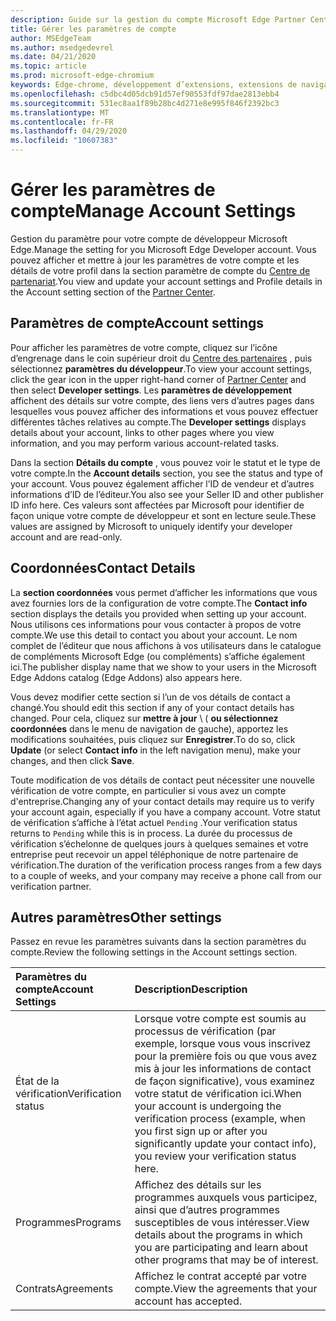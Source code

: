 ```yaml
---
description: Guide sur la gestion du compte Microsoft Edge Partner Center.
title: Gérer les paramètres de compte
author: MSEdgeTeam
ms.author: msedgedevrel
ms.date: 04/21/2020
ms.topic: article
ms.prod: microsoft-edge-chromium
keywords: Edge-chrome, développement d’extensions, extensions de navigateur, compléments, Centre des partenaires, développeur
ms.openlocfilehash: c5dbc4d05dcb91d57ef90553fdf97dae2813ebb4
ms.sourcegitcommit: 531ec8aa1f89b28bc4d271e8e995f846f2392bc3
ms.translationtype: MT
ms.contentlocale: fr-FR
ms.lasthandoff: 04/29/2020
ms.locfileid: "10607383"
---
```

# <span data-ttu-id="2bc4a-104">Gérer les paramètres de compte</span><span class="sxs-lookup"><span data-stu-id="2bc4a-104">Manage Account Settings</span></span>  

<span data-ttu-id="2bc4a-105">Gestion du paramètre pour votre compte de développeur Microsoft Edge.</span><span class="sxs-lookup"><span data-stu-id="2bc4a-105">Manage the setting for you Microsoft Edge Developer account.</span></span>  <span data-ttu-id="2bc4a-106">Vous pouvez afficher et mettre à jour les paramètres de votre compte et les détails de votre profil dans la section paramètre de compte du [Centre de partenariat][MicrosoftPartnerCenter].</span><span class="sxs-lookup"><span data-stu-id="2bc4a-106">You view and update your account settings and Profile details in the Account setting section of the [Partner Center][MicrosoftPartnerCenter].</span></span>  

## <span data-ttu-id="2bc4a-107">Paramètres de compte</span><span class="sxs-lookup"><span data-stu-id="2bc4a-107">Account settings</span></span>  

<span data-ttu-id="2bc4a-108">Pour afficher les paramètres de votre compte, cliquez sur l’icône d’engrenage dans le coin supérieur droit du [Centre des partenaires][MicrosoftPartnerCenter] , puis sélectionnez **paramètres du développeur**.</span><span class="sxs-lookup"><span data-stu-id="2bc4a-108">To view your account settings, click the gear icon in the upper right-hand corner of [Partner Center][MicrosoftPartnerCenter] and then select **Developer settings**.</span></span>  <span data-ttu-id="2bc4a-109">Les **paramètres de développement** affichent des détails sur votre compte, des liens vers d’autres pages dans lesquelles vous pouvez afficher des informations et vous pouvez effectuer différentes tâches relatives au compte.</span><span class="sxs-lookup"><span data-stu-id="2bc4a-109">The **Developer settings** displays details about your account, links to other pages where you view information, and you may perform various account-related tasks.</span></span>  

<span data-ttu-id="2bc4a-110">Dans la section **Détails du compte** , vous pouvez voir le statut et le type de votre compte.</span><span class="sxs-lookup"><span data-stu-id="2bc4a-110">In the **Account details** section, you see the status and type of your account.</span></span>  <span data-ttu-id="2bc4a-111">Vous pouvez également afficher l’ID de vendeur et d’autres informations d’ID de l’éditeur.</span><span class="sxs-lookup"><span data-stu-id="2bc4a-111">You also see your Seller ID and other publisher ID info here.</span></span>  <span data-ttu-id="2bc4a-112">Ces valeurs sont affectées par Microsoft pour identifier de façon unique votre compte de développeur et sont en lecture seule.</span><span class="sxs-lookup"><span data-stu-id="2bc4a-112">These values are assigned by Microsoft to uniquely identify your developer account and are read-only.</span></span>  

## <span data-ttu-id="2bc4a-113">Coordonnées</span><span class="sxs-lookup"><span data-stu-id="2bc4a-113">Contact Details</span></span>  

<span data-ttu-id="2bc4a-114">La **section coordonnées** vous permet d’afficher les informations que vous avez fournies lors de la configuration de votre compte.</span><span class="sxs-lookup"><span data-stu-id="2bc4a-114">The **Contact info** section displays the details you provided when setting up your account.</span></span>  <span data-ttu-id="2bc4a-115">Nous utilisons ces informations pour vous contacter à propos de votre compte.</span><span class="sxs-lookup"><span data-stu-id="2bc4a-115">We use this detail to contact you about your account.</span></span>  <span data-ttu-id="2bc4a-116">Le nom complet de l’éditeur que nous affichons à vos utilisateurs dans le catalogue de compléments Microsoft Edge (ou compléments) s’affiche également ici.</span><span class="sxs-lookup"><span data-stu-id="2bc4a-116">The publisher display name that we show to your users in the Microsoft Edge Addons catalog \(Edge Addons\) also appears here.</span></span>  
  
<span data-ttu-id="2bc4a-117">Vous devez modifier cette section si l’un de vos détails de contact a changé.</span><span class="sxs-lookup"><span data-stu-id="2bc4a-117">You should edit this section if any of your contact details has changed.</span></span> <span data-ttu-id="2bc4a-118">Pour cela, cliquez sur **mettre à jour** \ ( **ou sélectionnez coordonnées** dans le menu de navigation de gauche), apportez les modifications souhaitées, puis cliquez sur **Enregistrer**.</span><span class="sxs-lookup"><span data-stu-id="2bc4a-118">To do so, click **Update** \(or select **Contact info** in the left navigation menu\), make your changes, and then click **Save**.</span></span>  

<span data-ttu-id="2bc4a-119">Toute modification de vos détails de contact peut nécessiter une nouvelle vérification de votre compte, en particulier si vous avez un compte d'entreprise.</span><span class="sxs-lookup"><span data-stu-id="2bc4a-119">Changing any of your contact details may require us to verify your account again, especially if you have a company account.</span></span>  <span data-ttu-id="2bc4a-120">Votre statut de vérification s’affiche à l’état actuel `Pending` .</span><span class="sxs-lookup"><span data-stu-id="2bc4a-120">Your verification status returns to `Pending` while this is in process.</span></span>  <span data-ttu-id="2bc4a-121">La durée du processus de vérification s’échelonne de quelques jours à quelques semaines et votre entreprise peut recevoir un appel téléphonique de notre partenaire de vérification.</span><span class="sxs-lookup"><span data-stu-id="2bc4a-121">The duration of the verification process ranges from a few days to a couple of weeks, and your company may receive a phone call from our verification partner.</span></span>  

## <span data-ttu-id="2bc4a-122">Autres paramètres</span><span class="sxs-lookup"><span data-stu-id="2bc4a-122">Other settings</span></span>  

<span data-ttu-id="2bc4a-123">Passez en revue les paramètres suivants dans la section paramètres du compte.</span><span class="sxs-lookup"><span data-stu-id="2bc4a-123">Review the following settings in the Account settings section.</span></span>  

| <span data-ttu-id="2bc4a-124">Paramètres du compte</span><span class="sxs-lookup"><span data-stu-id="2bc4a-124">Account Settings</span></span> | <span data-ttu-id="2bc4a-125">Description</span><span class="sxs-lookup"><span data-stu-id="2bc4a-125">Description</span></span> |  
|:--- |:--- |  
| <span data-ttu-id="2bc4a-126">État de la vérification</span><span class="sxs-lookup"><span data-stu-id="2bc4a-126">Verification status</span></span> | <span data-ttu-id="2bc4a-127">Lorsque votre compte est soumis au processus de vérification (par exemple, lorsque vous vous inscrivez pour la première fois ou que vous avez mis à jour les informations de contact de façon significative), vous examinez votre statut de vérification ici.</span><span class="sxs-lookup"><span data-stu-id="2bc4a-127">When your account is undergoing the verification process \(example, when you first sign up or after you significantly update your contact info\), you review your verification status here.</span></span> |  
| <span data-ttu-id="2bc4a-128">Programmes</span><span class="sxs-lookup"><span data-stu-id="2bc4a-128">Programs</span></span> | <span data-ttu-id="2bc4a-129">Affichez des détails sur les programmes auxquels vous participez, ainsi que d’autres programmes susceptibles de vous intéresser.</span><span class="sxs-lookup"><span data-stu-id="2bc4a-129">View details about the programs in which you are participating and learn about other programs that may be of interest.</span></span>  
| <span data-ttu-id="2bc4a-130">Contrats</span><span class="sxs-lookup"><span data-stu-id="2bc4a-130">Agreements</span></span> | <span data-ttu-id="2bc4a-131">Affichez le contrat accepté par votre compte.</span><span class="sxs-lookup"><span data-stu-id="2bc4a-131">View the agreements that your account has accepted.</span></span> |  

<!-- image links -->  

<!-- links -->  

[MicrosoftPartnerCenter]: https://partner.microsoft.com/dashboard/microsoftedge/public/login?ref=dd "Centre de partenariat"  
